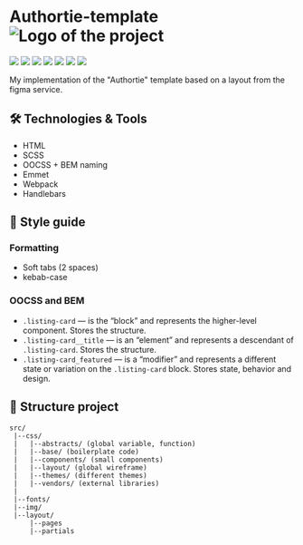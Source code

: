 
# Authortie-template <img src="./src/img/favicon/favicon.ico" alt="Logo of the project">

![](https://img.shields.io/badge/Code-HTML5-%23E34F26?style=flat&logo=html5)
![](https://img.shields.io/badge/Code-Scss-%23CC6699?style=flat&logo=sass)
![](https://img.shields.io/badge/Tools-Figma-%23F24E1E?style=flat&logo=figma)
![](https://img.shields.io/badge/Tools-npm-%23CB3837?style=flat&logo=npm)
![](https://img.shields.io/badge/Tools-nvm-%23339933?style=flat&logo=node.js)
![](https://img.shields.io/badge/Tools-webpack.js-%238DD6F9?style=flat&logo=webpack)
![](https://img.shields.io/badge/Tools-Handlebars.js-%23000000?style=flat&logo=handlebarsdotjs)

My implementation of the "Authortie" template based on a layout from the figma service.

## 🛠️ Technologies & Tools

* HTML
* SCSS
* OOCSS + BEM naming
* Emmet
* Webpack
* Handlebars

## 📖 Style guide

### Formatting

* Soft tabs (2 spaces)
* kebab-case

### OOCSS and BEM

* `.listing-card` — is the “block” and represents the higher-level component. Stores the structure.
* `.listing-card__title` — is an “element” and represents a descendant of `.listing-card`. Stores the structure.
* `.listing-card_featured` — is a “modifier” and represents a different state or variation on the `.listing-card` block. Stores state, behavior and design.

## 📂 Structure project

```
src/
 |--css/
 |   |--abstracts/ (global variable, function)
 |   |--base/ (boilerplate code)
 |   |--components/ (small components)
 |   |--layout/ (global wireframe)
 |   |--themes/ (different themes)
 |   |--vendors/ (external libraries)
 |
 |--fonts/
 |--img/
 |--layout/
     |--pages
     |--partials
```